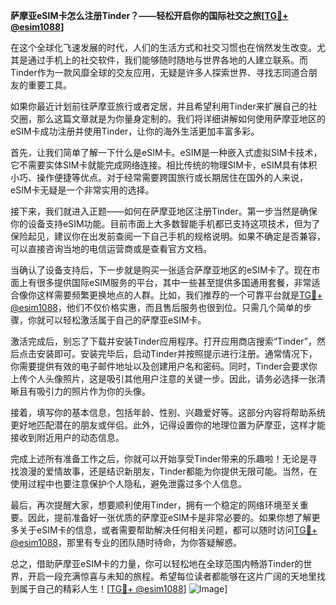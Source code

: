 **萨摩亚eSIM卡怎么注册Tinder？——轻松开启你的国际社交之旅[[TG💪+ @esim1088](https://t.me/s/esim1088)]**

在这个全球化飞速发展的时代，人们的生活方式和社交习惯也在悄然发生改变。尤其是通过手机上的社交软件，我们能够随时随地与世界各地的人建立联系。而Tinder作为一款风靡全球的交友应用，无疑是许多人探索世界、寻找志同道合朋友的重要工具。

如果你最近计划前往萨摩亚旅行或者定居，并且希望利用Tinder来扩展自己的社交圈，那么这篇文章就是为你量身定制的。我们将详细讲解如何使用萨摩亚地区的eSIM卡成功注册并使用Tinder，让你的海外生活更加丰富多彩。

首先，让我们简单了解一下什么是eSIM卡。eSIM是一种嵌入式虚拟SIM卡技术，它不需要实体SIM卡就能完成网络连接。相比传统的物理SIM卡，eSIM具有体积小巧、操作便捷等优点。对于经常需要跨国旅行或长期居住在国外的人来说，eSIM卡无疑是一个非常实用的选择。

接下来，我们就进入正题——如何在萨摩亚地区注册Tinder。第一步当然是确保你的设备支持eSIM功能。目前市面上大多数智能手机都已支持这项技术，但为了保险起见，建议你在出发前查阅一下自己手机的规格说明。如果不确定是否兼容，可以直接咨询当地的电信运营商或是查看官方文档。

当确认了设备支持后，下一步就是购买一张适合萨摩亚地区的eSIM卡了。现在市面上有很多提供国际eSIM服务的平台，其中一些甚至提供多国通用套餐，非常适合像你这样需要频繁更换地点的人群。比如，我们推荐的一个可靠平台就是[TG💪+ @esim1088](https://t.me/s/esim1088)，他们不仅价格实惠，而且售后服务也很到位。只需几个简单的步骤，你就可以轻松激活属于自己的萨摩亚eSIM卡。

激活完成后，别忘了下载并安装Tinder应用程序。打开应用商店搜索“Tinder”，然后点击安装即可。安装完毕后，启动Tinder并按照提示进行注册。通常情况下，你需要提供有效的电子邮件地址以及创建用户名和密码。同时，Tinder会要求你上传个人头像照片，这是吸引其他用户注意的关键一步。因此，请务必选择一张清晰且有吸引力的照片作为你的头像。

接着，填写你的基本信息，包括年龄、性别、兴趣爱好等。这部分内容将帮助系统更好地匹配潜在的朋友或伴侣。此外，记得设置你的地理位置为萨摩亚，这样才能接收到附近用户的动态信息。

完成上述所有准备工作之后，你就可以开始享受Tinder带来的乐趣啦！无论是寻找浪漫的爱情故事，还是结识新朋友，Tinder都能为你提供无限可能。当然，在使用过程中也要注意保护个人隐私，避免泄露过多个人信息。

最后，再次提醒大家，想要顺利使用Tinder，拥有一个稳定的网络环境至关重要。因此，提前准备好一张优质的萨摩亚eSIM卡是非常必要的。如果你想了解更多关于eSIM卡的信息，或者需要帮助解决任何相关问题，都可以随时访问[TG💪+ @esim1088](https://t.me/s/esim1088)，那里有专业的团队随时待命，为你答疑解惑。

总之，借助萨摩亚eSIM卡的力量，你可以轻松地在全球范围内畅游Tinder的世界，开启一段充满惊喜与未知的旅程。希望每位读者都能够在这片广阔的天地里找到属于自己的精彩人生！[[TG💪+ @esim1088](https://t.me/s/esim1088)] ![Image](https://i.postimg.cc/4NQfJmqS/Snipaste-2025-05-13-00-14-12.png)]
